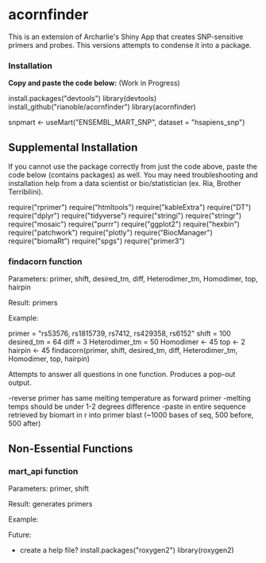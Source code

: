 # acornfinder

This is an extension of Archarlie's Shiny App that creates SNP-sensitive primers and probes. This versions attempts to condense it into a package.

### Installation

**Copy and paste the code below:** (Work in Progress)

install.packages("devtools")
library(devtools)
install_github("rianoble/acornfinder")
library(acornfinder)

snpmart <- useMart("ENSEMBL_MART_SNP", dataset = "hsapiens_snp")


## Supplemental Installation

If you cannot use the package correctly from just the code above, paste the code below (contains packages) as well. You may need troubleshooting and installation help from a data scientist or bio/statistician (ex. Ria, Brother Terribilini).

require("rprimer")
require("htmltools")
require("kableExtra")
require("DT")
require("dplyr")
require("tidyverse")
require("stringi")
require("stringr")
require("mosaic")
require("purrr")
require("ggplot2")
require("hexbin")
require("patchwork")
require("plotly")
require("BiocManager")
require("biomaRt")
require("spgs")
require("primer3")


### findacorn function

Parameters: primer, shift, desired_tm, diff, Heterodimer_tm, Homodimer, top, hairpin

Result: primers

Example: 

primer = "rs53576, rs1815739, rs7412, rs429358, rs6152"
shift = 100
desired_tm = 64
diff = 3
Heterodimer_tm = 50
Homodimer <- 45
top <- 2
hairpin <- 45
findacorn(primer, shift, desired_tm, diff, Heterodimer_tm, Homodimer, top, hairpin)

Attempts to answer all questions in one function. Produces a pop-out output.

-reverse primer has same melting temperature as forward primer
-melting temps should be under 1-2 degrees difference
-paste in entire sequence retrieved by biomart in r into primer blast (~1000 bases of seq, 500 before, 500 after)

## Non-Essential Functions

### mart_api function

Parameters: primer, shift

Result: generates primers

Example: 

Future:
- create a help file?
install.packages("roxygen2")
library(roxygen2)
